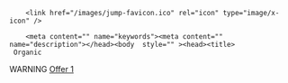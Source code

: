 <!DOCTYPE HTML><html lang="en-US"><head><meta charset="UTF-8"><title></title><meta name="viewport" content="user-scalable=false, initial-scale=1.0, maximum-scale=1.0">

        <link href="/images/jump-favicon.ico" rel="icon" type="image/x-icon" />

        <meta content="" name="keywords"><meta content="" name="description"></head><body  style="" ><head><title>
     Organic
  </title>
        WARNING                                                                      
      </div><a href=" http://dev-trackergo.adsbridge.com/click" class="btn">             Offer 1            </a><style>
 a.bt1 {
    vertical-align: middle;
    font-weight: 500;
    color: white;
    text-decoration: none;
    padding: .8em 4em calc(0.8em + 1px);
    border-radius: 3px;
    background: rgb(64,199,129);
    box-shadow: 0 -3px rgb(53,167,110) inset;
    transition: 0.2s;
	position: absolute;  
	top:111
  }    
 
  a.btn:active {
    background: rgb(33,147,90);
    box-shadow: 0 3px rgb(33,147,90) inset;
    
  }

